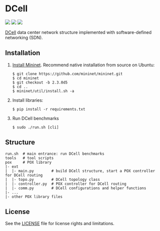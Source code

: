 # DCell

![][badge-python] [![][badge-mininet]][src-mininet] [![][badge-pox]][src-pox]

[DCell][dcell-url] data center network structure implemented with software-defined networking (SDN).

## Installation

1. [Install Mininet][mininet-download]. Recommend native installation from source on Ubuntu:

    ```
    $ git clone https://github.com/mininet/mininet.git
    $ cd mininet
    $ git checkout -b 2.3.0d5
    $ cd ..
    $ mininet/util/install.sh -a
    ```

2. Install libraries:

    ```
    $ pip install -r requirements.txt
    ```

3. Run DCell benchmarks

    ```
    $ sudo ./run.sh [cli]
    ```

## Structure

```
run.sh  # main entrance: run DCell benchmarks
tools   # tool scripts
pox     # POX library
|- ext
|  |- main.py        # build DCell structure, start a POX controller for DCell routing
|  |- topo.py        # DCell topology class
|  |- controller.py  # POX controller for DCell routing
|  |- comm.py        # DCell configurations and helper functions
|- ...
|- other POX library files
```

## License

See the [LICENSE](./LICENSE) file for license rights and limitations.

[badge-python]: https://img.shields.io/badge/python-2.7-blue.svg
[badge-mininet]: https://img.shields.io/badge/Mininet-2.3.0d5-blue.svg
[badge-pox]: https://img.shields.io/badge/POX-dart-blue.svg

[src-mininet]: https://github.com/mininet/mininet/tree/2.3.0d5
[src-pox]: https://github.com/noxrepo/pox/tree/dart

[dcell-url]: https://www.microsoft.com/en-us/research/publication/dcell-a-scalable-and-fault-tolerant-network-structure-for-data-centers/

[mininet-download]: http://mininet.org/download/
